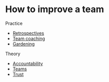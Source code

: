 # How to improve a team

Practice

- [Retrospectives](../collaboration/retrospectives.md)
- [Team coaching](../collaboration/coaching-teams.md)
- [Gardening](../collaboration/gardening.md)

Theory

- [Accountability](../collaboration/accountability.md)
- [Teams](../collaboration/teams.md)
- [Trust](../collaboration/trust.md)